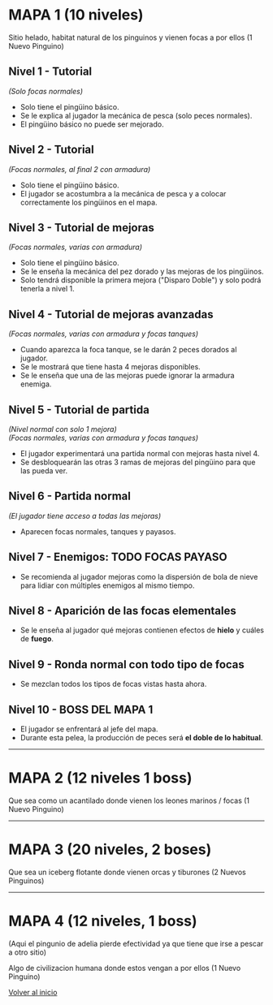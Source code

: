 # MAPA 1 (10 niveles)

Sitio helado, habitat natural de los pinguinos y vienen focas a por ellos (1 Nuevo Pinguino)

## Nivel 1 - Tutorial  
*(Solo focas normales)*  
- Solo tiene el pingüino básico.  
- Se le explica al jugador la mecánica de pesca (solo peces normales).  
- El pingüino básico no puede ser mejorado.  

## Nivel 2 - Tutorial  
*(Focas normales, al final 2 con armadura)*  
- Solo tiene el pingüino básico.  
- El jugador se acostumbra a la mecánica de pesca y a colocar correctamente los pingüinos en el mapa.  

## Nivel 3 - Tutorial de mejoras  
*(Focas normales, varias con armadura)*  
- Solo tiene el pingüino básico.  
- Se le enseña la mecánica del pez dorado y las mejoras de los pingüinos.  
- Solo tendrá disponible la primera mejora ("Disparo Doble") y solo podrá tenerla a nivel 1.  

## Nivel 4 - Tutorial de mejoras avanzadas  
*(Focas normales, varias con armadura y focas tanques)*  
- Cuando aparezca la foca tanque, se le darán 2 peces dorados al jugador.  
- Se le mostrará que tiene hasta 4 mejoras disponibles.  
- Se le enseña que una de las mejoras puede ignorar la armadura enemiga.  

## Nivel 5 - Tutorial de partida  
*(Nivel normal con solo 1 mejora)  
(Focas normales, varias con armadura y focas tanques)*  
- El jugador experimentará una partida normal con mejoras hasta nivel 4.  
- Se desbloquearán las otras 3 ramas de mejoras del pingüino para que las pueda ver.  

## Nivel 6 - Partida normal  
*(El jugador tiene acceso a todas las mejoras)*  
- Aparecen focas normales, tanques y payasos.  

## Nivel 7 - Enemigos: **TODO FOCAS PAYASO**  
- Se recomienda al jugador mejoras como la dispersión de bola de nieve para lidiar con múltiples enemigos al mismo tiempo. 

## Nivel 8 - Aparición de las focas elementales  
- Se le enseña al jugador qué mejoras contienen efectos de **hielo** y cuáles de **fuego**.  

## Nivel 9 - Ronda normal con todo tipo de focas  
- Se mezclan todos los tipos de focas vistas hasta ahora.  

## Nivel 10 - **BOSS DEL MAPA 1**  
- El jugador se enfrentará al jefe del mapa.  
- Durante esta pelea, la producción de peces será **el doble de lo habitual**.  

---

# MAPA 2 (12 niveles 1 boss)

 Que sea como un acantilado donde vienen los leones marinos / focas (1 Nuevo Pinguino)



---

# MAPA 3 (20 niveles, 2 boses)

Que sea un iceberg flotante donde vienen orcas y tiburones  (2 Nuevos Pinguinos)



---

# MAPA 4 (12 niveles, 1 boss)

(Aqui el pingunio de adelia pierde efectividad ya que tiene que irse a pescar a otro sitio)

Algo de civilizacion humana donde estos vengan a por ellos (1 Nuevo Pinguino)





[Volver al inicio](../README.md)
